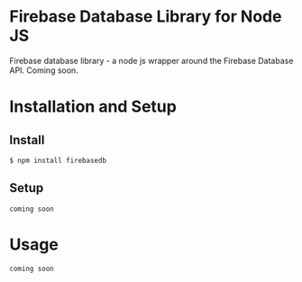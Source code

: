 Firebase Database Library for Node JS
===========================================

Firebase database library - a node js wrapper around the Firebase Database API. Coming soon.

# Installation and Setup

## Install
```
$ npm install firebasedb
```

## Setup
```
coming soon
```

# Usage
```
coming soon
```